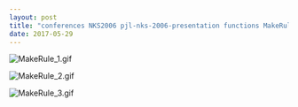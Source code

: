 ```yaml
---
layout: post
title: "conferences NKS2006 pjl-nks-2006-presentation functions MakeRule.nb"
date: 2017-05-29
---
```


![MakeRule_1.gif](../../../assets/2017/05/29/MakeRule-500px/MakeRule_1.gif)

![MakeRule_2.gif](../../../assets/2017/05/29/MakeRule-500px/MakeRule_2.gif)

![MakeRule_3.gif](../../../assets/2017/05/29/MakeRule-500px/MakeRule_3.gif)

